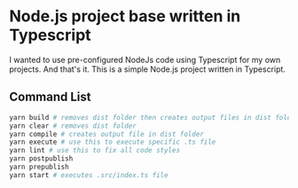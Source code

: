 # Node.js project base written in Typescript
I wanted to use pre-configured NodeJs code using Typescript for my own projects. And that's it. This is a simple Node.js project written in Typescript. 

## Command List
```bash
yarn build # removes dist folder then creates output files in dist folder
yarn clear # removes dist folder
yarn compile # creates output file in dist folder
yarn execute # use this to execute specific .ts file
yarn lint # use this to fix all code styles
yarn postpublish
yarn prepublish
yarn start # executes .src/index.ts file
```
